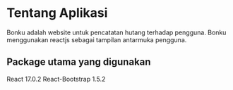 # Tentang Aplikasi

Bonku adalah website untuk pencatatan hutang terhadap pengguna.
Bonku menggunakan reactjs sebagai tampilan antarmuka pengguna.

## Package utama yang digunakan

React 17.0.2
React-Bootstrap 1.5.2